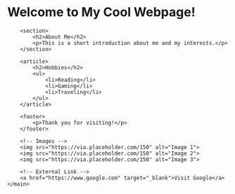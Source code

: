<!DOCTYPE html>
<html lang="en">
<head>
    <meta charset="UTF-8">
    <meta name="viewport" content="width=device-width, initial-scale=1.0">
    <title>My Cool Webpage</title>
</head>
<body>
    <main>
        <h1>Welcome to My Cool Webpage!</h1>
        
        <section>
            <h2>About Me</h2>
            <p>This is a short introduction about me and my interests.</p>
        </section>

        <article>
            <h2>Hobbies</h2>
            <ul>
                <li>Reading</li>
                <li>Gaming</li>
                <li>Traveling</li>
            </ul>
        </article>

        <footer>
            <p>Thank you for visiting!</p>
        </footer>

        <!-- Images -->
        <img src="https://via.placeholder.com/150" alt="Image 1">
        <img src="https://via.placeholder.com/150" alt="Image 2">
        <img src="https://via.placeholder.com/150" alt="Image 3">

        <!-- External Link -->
        <a href="https://www.google.com" target="_blank">Visit Google</a>
    </main>
</body>
</html>
